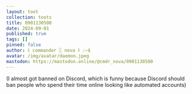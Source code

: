 ```yaml
---
layout: toot
collection: toots
title: 0901130500
date: 2024-09-01
published: true
tags: []
pinned: false
author: ⸸ commander ░ nova ⸸ :~$
avatar: /img/avatar/daemon.jpeg
mastodon: https://mastodon.online/@cmdr_nova/0901130500
---
```


(I almost got banned on Discord, which is funny because Discord should ban people who spend their time online looking like automated accounts)
